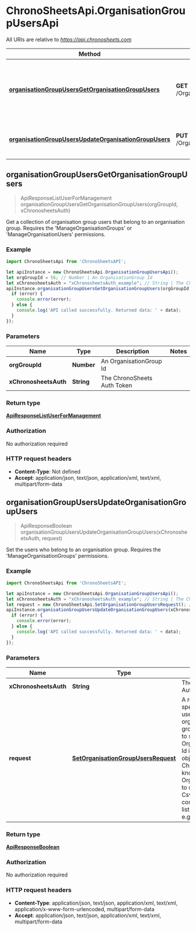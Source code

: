 # ChronoSheetsApi.OrganisationGroupUsersApi

All URIs are relative to *https://api.chronosheets.com*

Method | HTTP request | Description
------------- | ------------- | -------------
[**organisationGroupUsersGetOrganisationGroupUsers**](OrganisationGroupUsersApi.md#organisationGroupUsersGetOrganisationGroupUsers) | **GET** /OrganisationGroupUsers/GetOrganisationGroupUsers | Get a collection of organisation group users that belong to an organisation group.    Requires the &#39;ManageOrganisationGroups&#39; or &#39;ManageOrganisationUsers&#39; permissions.
[**organisationGroupUsersUpdateOrganisationGroupUsers**](OrganisationGroupUsersApi.md#organisationGroupUsersUpdateOrganisationGroupUsers) | **PUT** /OrganisationGroupUsers/UpdateOrganisationGroupUsers | Set the users who belong to an organisation group.    Requires the &#39;ManageOrganisationGroups&#39; permissions.



## organisationGroupUsersGetOrganisationGroupUsers

> ApiResponseListUserForManagement organisationGroupUsersGetOrganisationGroupUsers(orgGroupId, xChronosheetsAuth)

Get a collection of organisation group users that belong to an organisation group.    Requires the &#39;ManageOrganisationGroups&#39; or &#39;ManageOrganisationUsers&#39; permissions.

### Example

```javascript
import ChronoSheetsApi from 'ChronoSheetsAPI';

let apiInstance = new ChronoSheetsApi.OrganisationGroupUsersApi();
let orgGroupId = 56; // Number | An OrganisationGroup Id
let xChronosheetsAuth = "xChronosheetsAuth_example"; // String | The ChronoSheets Auth Token
apiInstance.organisationGroupUsersGetOrganisationGroupUsers(orgGroupId, xChronosheetsAuth, (error, data, response) => {
  if (error) {
    console.error(error);
  } else {
    console.log('API called successfully. Returned data: ' + data);
  }
});
```

### Parameters


Name | Type | Description  | Notes
------------- | ------------- | ------------- | -------------
 **orgGroupId** | **Number**| An OrganisationGroup Id | 
 **xChronosheetsAuth** | **String**| The ChronoSheets Auth Token | 

### Return type

[**ApiResponseListUserForManagement**](ApiResponseListUserForManagement.md)

### Authorization

No authorization required

### HTTP request headers

- **Content-Type**: Not defined
- **Accept**: application/json, text/json, application/xml, text/xml, multipart/form-data


## organisationGroupUsersUpdateOrganisationGroupUsers

> ApiResponseBoolean organisationGroupUsersUpdateOrganisationGroupUsers(xChronosheetsAuth, request)

Set the users who belong to an organisation group.    Requires the &#39;ManageOrganisationGroups&#39; permissions.

### Example

```javascript
import ChronoSheetsApi from 'ChronoSheetsAPI';

let apiInstance = new ChronoSheetsApi.OrganisationGroupUsersApi();
let xChronosheetsAuth = "xChronosheetsAuth_example"; // String | The ChronoSheets Auth Token
let request = new ChronoSheetsApi.SetOrganisationGroupUsersRequest(); // SetOrganisationGroupUsersRequest | A request object specifying which users belong to an organisation group.  Make sure to specify the OrganisationGroup Id in the request object so that ChronoSheets knows which OrganisationGroup to update. CsvUserIds is a comma separated list of User Ids, e.g. 1,2,3,4
apiInstance.organisationGroupUsersUpdateOrganisationGroupUsers(xChronosheetsAuth, request, (error, data, response) => {
  if (error) {
    console.error(error);
  } else {
    console.log('API called successfully. Returned data: ' + data);
  }
});
```

### Parameters


Name | Type | Description  | Notes
------------- | ------------- | ------------- | -------------
 **xChronosheetsAuth** | **String**| The ChronoSheets Auth Token | 
 **request** | [**SetOrganisationGroupUsersRequest**](SetOrganisationGroupUsersRequest.md)| A request object specifying which users belong to an organisation group.  Make sure to specify the OrganisationGroup Id in the request object so that ChronoSheets knows which OrganisationGroup to update. CsvUserIds is a comma separated list of User Ids, e.g. 1,2,3,4 | 

### Return type

[**ApiResponseBoolean**](ApiResponseBoolean.md)

### Authorization

No authorization required

### HTTP request headers

- **Content-Type**: application/json, text/json, application/xml, text/xml, application/x-www-form-urlencoded, multipart/form-data
- **Accept**: application/json, text/json, application/xml, text/xml, multipart/form-data

